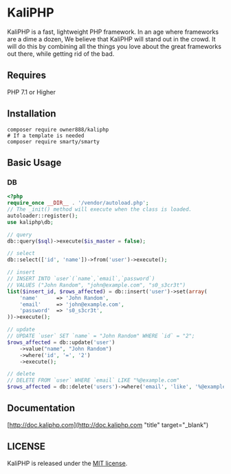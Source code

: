 # KaliPHP
KaliPHP is a fast, lightweight PHP framework. In an age where frameworks are a dime a dozen, We believe that KaliPHP will stand out in the crowd. It will do this by combining all the things you love about the great frameworks out there, while getting rid of the bad.

## Requires
PHP 7.1 or Higher  

## Installation

```
composer require owner888/kaliphp
# If a template is needed
composer require smarty/smarty
```

## Basic Usage

### DB 
```php
<?php
require_once __DIR__ . '/vendor/autoload.php';
// The _init() method will execute when the class is loaded.
autoloader::register();
use kaliphp\db;

// query
db::query($sql)->execute($is_master = false);

// select
db::select(['id', 'name'])->from('user')->execute();

// insert
// INSERT INTO `user`(`name`,`email`,`password`)
// VALUES ("John Random", "john@example.com", "s0_s3cr3t")
list($insert_id, $rows_affected) = db::insert('user')->set(array(
    'name'      => 'John Random',
    'email'     => 'john@example.com',
    'password'  => 's0_s3cr3t',
))->execute();

// update
// UPDATE `user` SET `name` = "John Random" WHERE `id` = "2";
$rows_affected = db::update('user')
    ->value("name", "John Random")
    ->where('id', '=', '2')
    ->execute();

// delete
// DELETE FROM `user` WHERE `email` LIKE "%@example.com"
$rows_affected = db::delete('users')->where('email', 'like', '%@example.com')->execute(); // (int) 7
```

## Documentation

[http://doc.kaliphp.com](http://doc.kaliphp.com "title" target="_blank")

## LICENSE

KaliPHP is released under the [MIT license](https://github.com/owner888/kaliphp/blob/master/LICENSE).

